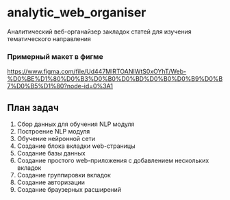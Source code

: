 # analytic_web_organiser
Аналитический веб-органайзер закладок статей для изучения тематического направления

### Примерный макет в фигме  
https://www.figma.com/file/Ud447MlRTOANIWtS0xOYhT/Web-%D0%BE%D1%80%D0%B3%D0%B0%D0%BD%D0%B0%D0%B9%D0%B7%D0%B5%D1%80?node-id=0%3A1

## План задач  
1. Сбор данных для обучения NLP модуля  
2. Построение NLP модуля  
3. Обучение нейронной сети  
4. Создание блока вкладки web-страницы  
5. Создание базы данных  
6. Создание простого web-приложения с добавлением нескольких вкладок  
7. Создание группировки вкладок  
8. Создание авторизации  
9. Создание браузерных расширений  
